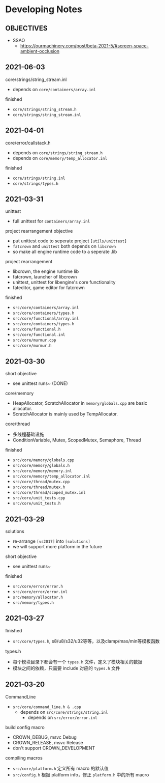 # Developing Notes



## OBJECTIVES

* SSAO
  * https://ourmachinery.com/post/beta-2021-5/#screen-space-ambient-occlusion



## 2021-06-03

core/strings/string_stream.inl

* depends on `core/containers/array.inl`

finished

* `core/strings/string_stream.h`
* `core/strings/string_stream.inl`



## 2021-04-01

core/error/callstack.h

* depends on `core/strings/string_stream.h`
* depends on `core/memory/temp_allocator.inl`

finished

* `core/strings/string.inl`
* `core/strings/types.h`



## 2021-03-31

unittest

* full unittest for `containers/array.inl`

project rearrangement objective

* put unittest code to seperate project `[utils/unittest]`
* `fatcrown` and `unittest` both depends on `libcrown`
* so make all engine runtime code to a seperate .lib

project rearrangement

* libcrown, the engine runtime lib
* fatcrown, launcher of libcrown
* unittest, unittest for libengine's core functionality
* fateditor, game editor for fatcrown

finished

* `src/core/containers/array.inl`
* `src/core/containers/types.h`
* `src/core/functional/array.inl`
* `src/core/containers/types.h`
* `src/core/functional.h`
* `src/core/functional.inl`
* `src/core/murmur.cpp`
* `src/core/murmur.h`



## 2021-03-30

short objective

* see unittest runs~ (DONE)

core/memory

* HeapAllocator, ScratchAllocator in `memory/globals.cpp` are basic allocator.
* ScratchAllocator is mainly used by TempAllocator.

core/thread

* 多线程基础设施
* ConditionVariable, Mutex, ScopedMutex, Semaphore, Thread

finished

* `src/core/memory/globals.cpp`
* `src/core/memory/globals.h`
* `src/core/memory/memory.inl`
* `src/core/memory/temp_allocator.inl`
* `src/core/thread/mutex.cpp`
* `src/core/thread/mutex.h`
* `src/core/thread/scoped_mutex.inl`
* `src/core/unit_tests.cpp`
* `src/core/unit_tests.h`



## 2021-03-29

solutions

* re-arrange `[vs2017]` into `[solutions]`
* we will support more platform in the future

short objective

* see unittest runs~

finished

* `src/core/error/error.h`
* `src/core/error/error.inl`
* `src/memory/allocator.h`
* `src/memory/types.h`


## 2021-03-27

finished

* `src/core/types.h`, s8/u8/s32/u32等等，以及clamp/max/min等模板函数

types.h

* 每个模块目录下都会有一个 `types.h` 文件，定义了模块相关的数据
* 模块之间的依赖，只需要 include 对应的 `types.h` 文件


## 2021-03-20

CommandLine

* `src/core/command_line.h & .cpp`
  * depends on `src/core/strings/string.inl`
    * depends on `src/error/error.inl`

build config macro

* CROWN_DEBUG, msvc Debug
* CROWN_RELEASE, msvc Release
* don't support CROWN_DEVELOPMENT

compiling macros

* `src/core/platform.h` 定义所有 macro 的默认值
* `src/config.h` 根据 platform info，修正 `platform.h` 中的所有 macro
